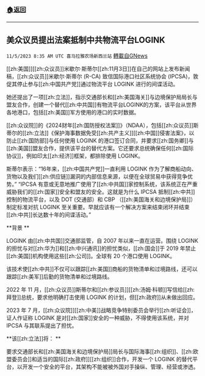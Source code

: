 ###  [:house:返回](README.md)
---


## 美众议员提出法案抵制中共物流平台LOGINK
`11/5/2023 8:35 AM UTC 喜马拉雅农场新西兰站` [轉載自GNews](https://gnews.org/articles/1923833)


[[zh:美国]][[zh:众议员]]米歇尔·斯蒂尔[[zh:11月3日]]在自己的网站上发布新闻稿，[[zh:众议员]]米歇尔·斯蒂尔 (R-CA) 致信国际港口社区系统协会 (IPCSA)，敦促其停止参与[[zh:中国共产党]]通过物流平台 LOGINK 进行的间谍活动。 
 
她还提出了一项[[zh:立法]]，指示交通部长和[[zh:美国海关]]与边境保护局局长与盟友合作，创建一个替代[[zh:中共国]]有物流平台LOGINK的方案，该平台从世界各地港口，包括[[zh:美国]]军方使用的港口的实时数据。 
 
[[zh:众议院]]的《2024财年[[zh:国防授权法案]]》（NDAA），包括[[zh:众议员]]斯蒂尔的[[zh:立法]]《保护海事数据免受[[zh:共产主义]][[zh:中国]]侵害法案》，以防止[[zh:国防部]]与任何使用 LOGINK 的港口签订合同，并要求[[zh:国务卿]]与[[zh:美国]]盟友合作，提供该平台的替代方案。它还要求总统确保任何[[zh:国际协议]]，例如印太[[zh:经济]]框架，都排除使用 LOGINK。 

 

斯蒂尔表示：“16年来，[[zh:中国共产党]]一直利用 LOGINK 作为了解商船动向、货物以及我们[[zh:供应链]]漏洞的内部信息来源，以便在全球贸易中获得竞争优势。” “IPCSA 有意或无意地推广使用了[[zh:中共国]]家控制系统，该系统正在严重威胁我们的[[zh:国家]]安全和盟友的安全。这就是为什么 IPCSA 抵制[[zh:中共]]控制的物流平台，以及 DOT (交通部）和 CBP （[[zh:美国海关和边境保护局]]）制定标准对抗 LOGINK 至关重要。早就应该有一个解决方案来结束闭环并结束[[zh:中共]]长达数十年的间谍活动。” 

 
**背景 **

 
LOGINK 由[[zh:中共国]]交通部监管，自 2007 年以来一直在运营。围绕 LOGINK 的担忧与对[[zh:华为]]和[[zh:中兴通讯]]的担忧类似，[[zh:国会]]于 2019 年禁止[[zh:美国]]机构使用这些[[zh:公司]]。全球有 20 个港口使用 LOGINK。 

 

该技术使[[zh:中共]]不仅可以跟踪[[zh:美国]]商船的货物清单和过境路线，还可以跟踪[[zh:美军]]后勤的货物清单和过境路线。 
 
2022 年 11 月，[[zh:众议员]]斯蒂尔和[[zh:参议员]][[zh:汤姆·科顿]]写信给[[zh:拜登]]总统，要求他明确打击使用 LOGINK 的计划，但[[zh:政府]]从未做出回应。 
 
2023 年 7 月，[[zh:众议院]][[zh:中美]]战略竞争特别委员会举行[[zh:听证会]]，证人作证称 LOGINK 是对[[zh:国家]]安全的一种威胁，不得使用该系统，并对 IPCSA 与其联系提出了担忧。 
 
**该[[zh:立法]]将： **


要求交通部长和[[zh:美国海关和边境保护局]]局长与国际海事[[zh:组织]]、[[zh:欧盟委员会]]和适当的国际[[zh:政府]][[zh:组织]]合作，开发一个 LOGINK 的替代平台，以开发一个安全的平台，其架构不能被被外国对手操纵、管理、经营或渗透。

